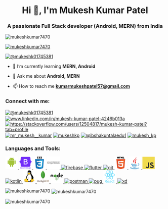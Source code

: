 <h1 align="center">Hi 👋, I'm Mukesh Kumar Patel</h1>
<h3 align="center">A passionate Full Stack developer (Android, MERN) from India</h3>

<p align="left"> <img src="https://komarev.com/ghpvc/?username=mukeshkumar7470&label=Profile%20views&color=0e75b6&style=flat" alt="mukeshkumar7470" /> </p>

<p align="left"> <a href="https://github.com/ryo-ma/github-profile-trophy"><img src="https://github-profile-trophy.vercel.app/?username=mukeshkumar7470" alt="mukeshkumar7470" /></a> </p>

<p align="left"> <a href="https://twitter.com/@mukeshk01745381" target="blank"><img src="https://img.shields.io/twitter/follow/@mukeshk01745381?logo=twitter&style=for-the-badge" alt="@mukeshk01745381" /></a> </p>

- 🌱 I’m currently learning **MERN, Android**

- 💬 Ask me about **Android, MERN**

- 📫 How to reach me **kumarmukeshpatel57@gmail.com**

<h3 align="left">Connect with me:</h3>
<p align="left">
<a href="https://twitter.com/@mukeshk01745381" target="blank"><img align="center" src="https://cdn.jsdelivr.net/npm/simple-icons@3.0.1/icons/twitter.svg" alt="@mukeshk01745381" height="30" width="40" /></a>
<a href="https://linkedin.com/in/www.linkedin.com/in/mukesh-kumar-patel-4246b013a" target="blank"><img align="center" src="https://cdn.jsdelivr.net/npm/simple-icons@3.0.1/icons/linkedin.svg" alt="www.linkedin.com/in/mukesh-kumar-patel-4246b013a" height="30" width="40" /></a>
<a href="https://stackoverflow.com/users/https://stackoverflow.com/users/12504817/mukesh-kumar-patel?tab=profile" target="blank"><img align="center" src="https://cdn.jsdelivr.net/npm/simple-icons@3.0.1/icons/stackoverflow.svg" alt="https://stackoverflow.com/users/12504817/mukesh-kumar-patel?tab=profile" height="30" width="40" /></a>
<a href="https://instagram.com/@mr_mukesh__kumar" target="blank"><img align="center" src="https://cdn.jsdelivr.net/npm/simple-icons@3.0.1/icons/instagram.svg" alt="mr_mukesh__kumar" height="30" width="40" /></a>
<a href="https://www.codechef.com/users/mukeshkp" target="blank"><img align="center" src="https://cdn.jsdelivr.net/npm/simple-icons@3.1.0/icons/codechef.svg" alt="mukeshkp" height="30" width="40" /></a>
<a href="https://www.hackerrank.com/@ibshakuntalaedu1" target="blank"><img align="center" src="https://cdn.jsdelivr.net/npm/simple-icons@3.0.1/icons/hackerrank.svg" alt="@ibshakuntalaedu1" height="30" width="40" /></a>
<a href="https://www.topcoder.com/members/mukesh_kp" target="blank"><img align="center" src="https://cdn.jsdelivr.net/npm/simple-icons@3.0.1/icons/topcoder.svg" alt="mukesh_kp" height="30" width="40" /></a>
</p>

<h3 align="left">Languages and Tools:</h3>
<p align="left"> <a href="https://developer.android.com" target="_blank"> <img src="https://raw.githubusercontent.com/devicons/devicon/master/icons/android/android-original-wordmark.svg" alt="android" width="40" height="40"/> </a> <a href="https://getbootstrap.com" target="_blank"> <img src="https://raw.githubusercontent.com/devicons/devicon/master/icons/bootstrap/bootstrap-plain-wordmark.svg" alt="bootstrap" width="40" height="40"/> </a> <a href="https://www.w3schools.com/css/" target="_blank"> <img src="https://raw.githubusercontent.com/devicons/devicon/master/icons/css3/css3-original-wordmark.svg" alt="css3" width="40" height="40"/> </a> <a href="https://expressjs.com" target="_blank"> <img src="https://raw.githubusercontent.com/devicons/devicon/master/icons/express/express-original-wordmark.svg" alt="express" width="40" height="40"/> </a> <a href="https://firebase.google.com/" target="_blank"> <img src="https://www.vectorlogo.zone/logos/firebase/firebase-icon.svg" alt="firebase" width="40" height="40"/> </a> <a href="https://flutter.dev" target="_blank"> <img src="https://www.vectorlogo.zone/logos/flutterio/flutterio-icon.svg" alt="flutter" width="40" height="40"/> </a> <a href="https://git-scm.com/" target="_blank"> <img src="https://www.vectorlogo.zone/logos/git-scm/git-scm-icon.svg" alt="git" width="40" height="40"/> </a> <a href="https://www.w3.org/html/" target="_blank"> <img src="https://raw.githubusercontent.com/devicons/devicon/master/icons/html5/html5-original-wordmark.svg" alt="html5" width="40" height="40"/> </a> <a href="https://www.java.com" target="_blank"> <img src="https://raw.githubusercontent.com/devicons/devicon/master/icons/java/java-original.svg" alt="java" width="40" height="40"/> </a> <a href="https://developer.mozilla.org/en-US/docs/Web/JavaScript" target="_blank"> <img src="https://raw.githubusercontent.com/devicons/devicon/master/icons/javascript/javascript-original.svg" alt="javascript" width="40" height="40"/> </a> <a href="https://kotlinlang.org" target="_blank"> <img src="https://www.vectorlogo.zone/logos/kotlinlang/kotlinlang-icon.svg" alt="kotlin" width="40" height="40"/> </a> <a href="https://www.linux.org/" target="_blank"> <img src="https://raw.githubusercontent.com/devicons/devicon/master/icons/linux/linux-original.svg" alt="linux" width="40" height="40"/> </a> <a href="https://www.mongodb.com/" target="_blank"> <img src="https://raw.githubusercontent.com/devicons/devicon/master/icons/mongodb/mongodb-original-wordmark.svg" alt="mongodb" width="40" height="40"/> </a> <a href="https://nodejs.org" target="_blank"> <img src="https://raw.githubusercontent.com/devicons/devicon/master/icons/nodejs/nodejs-original-wordmark.svg" alt="nodejs" width="40" height="40"/> </a> <a href="https://postman.com" target="_blank"> <img src="https://www.vectorlogo.zone/logos/getpostman/getpostman-icon.svg" alt="postman" width="40" height="40"/> </a> <a href="https://pugjs.org" target="_blank"> <img src="https://cdn.worldvectorlogo.com/logos/pug.svg" alt="pug" width="40" height="40"/> </a> <a href="https://reactjs.org/" target="_blank"> <img src="https://raw.githubusercontent.com/devicons/devicon/master/icons/react/react-original-wordmark.svg" alt="react" width="40" height="40"/> </a> <a href="https://www.adobe.com/products/xd.html" target="_blank"> <img src="https://cdn.worldvectorlogo.com/logos/adobe-xd.svg" alt="xd" width="40" height="40"/> </a> </p>

<p><img align="left" src="https://github-readme-stats.vercel.app/api/top-langs?username=mukeshkumar7470&show_icons=true&locale=en&layout=compact" alt="mukeshkumar7470" /></p>

<p>&nbsp;<img align="center" src="https://github-readme-stats.vercel.app/api?username=mukeshkumar7470&show_icons=true&locale=en" alt="mukeshkumar7470" /></p>

<p><img align="center" src="https://github-readme-streak-stats.herokuapp.com/?user=mukeshkumar7470&" alt="mukeshkumar7470" /></p>
